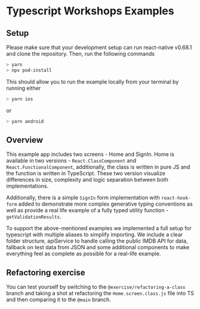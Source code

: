 # Typescript Workshops Examples

## Setup

Please make sure that your development setup can run react-native v0.68.1 and clone the repository.
Then, run the following commands

```bash
> yarn
> npx pod-install
```

This should allow you to run the example locally from your terminal by running either

```bash
> yarn ios
```

or

```bash
> yarn android
```

## Overview

This example app includes two screens - Home and SignIn. Home is available in two versions - `React.ClassComponent` and `React.FunctionalComponent`, additionally, the class is written in pure JS and the function is written in TypeScript. These two version visualize differences in size, complexity and logic separation between both implementations.

Additionally, there is a simple `SignIn` form implementation with `react-hook-form` added to demonstrate more complex generative typing conventions as well as provide a real life example of a fully typed utility function - `getValidationResults`.

To support the above-mentioned examples we implemented a full setup for typescript with multiple aliases to simplify importing. We include a clear folder structure, apiService to handle calling the public IMDB API for data, fallback on test data from JSON and some additional components to make everything feel as complete as possible for a real-life example.

## Refactoring exercise

You can test yourself by switching to the `@exercise/refactoring-a-class` branch and taking a shot at refactoring the `Home.screen.class.js` file into TS and then comparing it to the `@main` branch.
